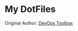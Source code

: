 # My DotFiles

Original Author: [DevOps Toolbox](https://github.com/omerxx/dotfiles/tree/master/nvim)
